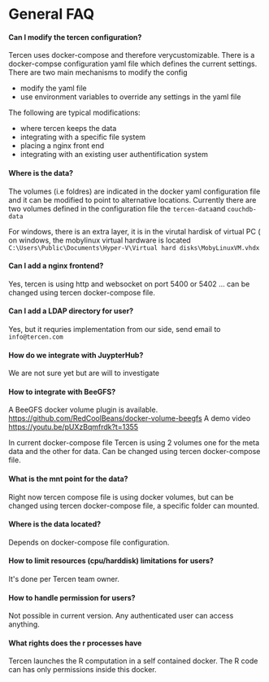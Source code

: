 # General FAQ

#### Can I modify the tercen configuration?
Tercen uses docker-compose and therefore verycustomizable. There is a docker-compse configuration yaml file which defines the current settings.
There are two main mechanisms to modify the config
* modify the yaml file
* use environment variables to override any settings in the yaml file

The following are typical modifications:
* where tercen keeps the data
* integrating with a specific file system
* placing a nginx front end
* integrating with an existing user authentification system

#### Where is the data?
The volumes (i.e foldres) are indicated in the docker yaml configuration file and it can be modified to point to alternative locations.
Currently there are two volumes defined in the configuration file the `tercen-data`and `couchdb-data`

For windows, there is an extra layer, it is in the virutal hardisk of virtual PC ( on windows, the mobylinux virtual hardware is located
`C:\Users\Public\Documents\Hyper-V\Virtual hard disks\MobyLinuxVM.vhdx`

#### Can I add a nginx frontend?
Yes, tercen is using http and websocket on port 5400 or 5402 ... can be 
changed using tercen docker-compose file.

#### Can I add a LDAP directory for user?
Yes, but it requries implementation from our side, send email to `info@tercen.com`

#### How do we integrate with JuypterHub?
We are not sure yet but are will to investigate

#### How to integrate with BeeGFS?
A BeeGFS docker volume plugin is available.
https://github.com/RedCoolBeans/docker-volume-beegfs
A demo video
https://youtu.be/pUXzBqmfrdk?t=1355

In current docker-compose file Tercen is using 2 volumes one for the 
meta data and the other for data.
Can be changed using tercen docker-compose file.

#### What is the mnt point for the data?
Right now tercen compose file is using docker volumes, but can be 
changed using tercen docker-compose file, a specific folder can mounted.

#### Where is the data located?
Depends on docker-compose file configuration.

#### How to limit resources (cpu/harddisk) limitations for users?
It's done per Tercen team owner.

#### How to handle permission for users?
Not possible in current version.
Any authenticated user can access anything.

####  What rights does the r processes have
Tercen launches the R computation in a self contained docker. The R code can has only permissions inside this docker.



